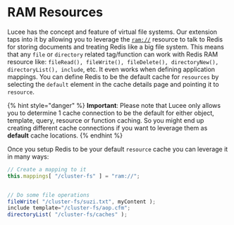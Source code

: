# RAM Resources

Lucee has the concept and feature of virtual file systems. Our extension taps into it by allowing you to leverage the [`ram://`](ram://) resource to talk to Redis for storing documents and treating Redis like a big file system. This means that any `file` or `directory` related tag/function can work with Redis RAM resource like: `fileRead(), fileWrite(), fileDelete(), directoryNew(), directoryList(), include`, etc. It even works when defining application mappings. You can define Redis to be the default cache for `resources` by selecting the `default` element in the cache details page and pointing it to `resource`.

{% hint style="danger" %}
**Important**: Please note that Lucee only allows you to determine 1 cache connection to be the default for either object, template, query, resource or function caching. So you might end up creating different cache connections if you want to leverage them as **default** cache locations.
{% endhint %}

Once you setup Redis to be your default `resource` cache you can leverage it in many ways:

```javascript
// Create a mapping to it
this.mappings[ "/cluster-fs" ] = "ram://";


// Do some file operations
fileWrite( "/cluster-fs/suzi.txt", myContent );
include template="/cluster-fs/aop.cfm";
directoryList( "/cluster-fs/caches" );
```
